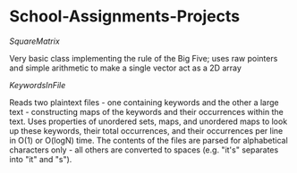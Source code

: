 # School-Assignments-Projects
*SquareMatrix*

  Very basic class implementing the rule of the Big Five; uses raw pointers and simple arithmetic to make a single vector act as a 2D array
  
*KeywordsInFile*

  Reads two plaintext files - one containing keywords and the other a large text - constructing maps of the keywords and their occurrences within the text.
  Uses properties of unordered sets, maps, and unordered maps to look up these keywords, their total occurrences, and their occurrences per line in O(1) or O(logN) time.
  The contents of the files are parsed for alphabetical characters only - all others are converted to spaces (e.g. "it's" separates into "it" and "s").
